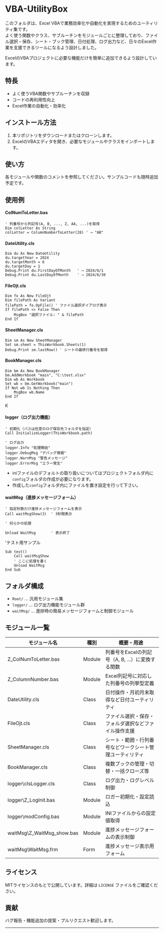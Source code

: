 # VBA-UtilityBox

このフォルダは、Excel VBAで業務効率化や自動化を実現するためのユーティリティ集です。  
よく使う関数やクラス、サブルーチンをモジュールごとに整理しており、ファイル選択・保存、シート・ブック管理、日付処理、ログ出力など、日々のExcel作業を支援できるツールになるよう設計しました。

ExcelのVBAプロジェクトに必要な機能だけを簡単に追加できるよう設計しています。

## 特長

- よく使うVBA関数やサブルーチンを収録
- コードの再利用性向上
- Excel作業の自動化・効率化

## インストール方法

1. 本リポジトリをダウンロードまたはクローンします。
2. ExcelのVBAエディタを開き、必要なモジュールやクラスをインポートします。

## 使い方

各モジュールや関数のコメントを参照してください。サンプルコードも随時追加予定です。

## 使用例

#### ColNumToLetter.bas

```vba
' 列番号から列記号(A, B, ..., Z, AA, ...)を取得
Dim colLetter As String
colLetter = ColumnNumberToLetter(28) ' → "AB"
```

#### DateUtility.cls

```vba
Dim du As New DateUtility
du.targetYear = 2024
du.targetMonth = 6
du.targetDay = 1
Debug.Print du.FirstDayOfMonth   ' → 2024/6/1
Debug.Print du.LastDayOfMonth    ' → 2024/6/30
```

#### FileOjt.cls

```vba
Dim fo As New FileOjt
Dim filePath As Variant
filePath = fo.OpFile() ' ファイル選択ダイアログ表示
If filePath <> False Then
    MsgBox "選択ファイル: " & filePath
End If
```

#### SheetManager.cls

```vba
Dim sm As New SheetManager
Set sm.sheet = ThisWorkbook.Sheets(1)
Debug.Print sm.lastRow() ' シートの最終行番号を取得
```

#### BookManager.cls

```vba
Dim bm As New BookManager
bm.AddWorkbook "main", "C:\test.xlsx"
Dim wb As Workbook
Set wb = bm.GetWorkbook("main")
If Not wb Is Nothing Then
    MsgBox wb.Name
End If
```
K
#### logger（ログ出力機能）

```vba
' 初期化（パスは任意のログ保存先フォルダを指定）
Call InitializeLogger(ThisWorkbook.path)

' ログ出力
logger.Info "処理開始"
logger.DebugMsg "デバッグ情報"
logger.WarnMsg "警告メッセージ"
logger.ErrorMsg "エラー発生"
```
- iniファイルのデフォルトの取り扱いについてはプロジェクトフォルダ内に`config`フォルダの作成が必要になります。
- 作成した`config`フォルダ内にファイルを置き設定を行って下さい。

#### waitMsg（進捗メッセージフォーム）

```vba
' 指定秒数だけ進捗メッセージフォームを表示
Call waitMsgShow(3)  ' 3秒間表示

' 何らかの処理

Unload WaitMsg       ' 表示終了
```

'テスト用サンプル
```vba
Sub test()
    Call waitMsgShow
    ' ここに処理を書く
    Unload WaitMsg
End Sub
```

## フォルダ構成

- `Root/` ... 汎用モジュール集
- `logger/` ... ログ出力機能モジュール群
- `waitMsg/` ... 進捗時の簡易メッセージフォームと制御モジュール

## モジュール一覧

| モジュール名                | 種別      | 概要・用途                                               |
|----------------------------|-----------|----------------------------------------------------------|
| Z_ColNumToLetter.bas         | Module    | 列番号をExcelの列記号（A, B, ...）に変換する関数         |
| Z_ColumnNumber.bas          | Module    | Excel列記号に対応した列番号の列挙型定義                  |
| DateUtility.cls            | Class     | 日付操作・月初月末取得など日付ユーティリティ             |
| FileOjt.cls                | Class     | ファイル選択・保存・フォルダ選択などファイル操作支援      |
| SheetManager.cls           | Class     | シート・範囲・行列番号などワークシート管理ユーティリティ  |
| BookManager.cls            | Class     | 複数ブックの管理・切替・一括クローズ等                   |
| logger\clsLogger.cls       | Class     | ログ出力・ログレベル制御                                  |
| logger\Z_LogInit.bas       | Module    | ロガー初期化・設定読込                                    |
| logger\modConfig.bas       | Module    | INIファイルからの設定値取得                               |
| waitMsg\Z_WaitMsg_show.bas | Module    | 進捗メッセージフォームの表示制御                         |
| waitMsg\WaitMsg.frm        | Form      | 進捗メッセージ表示用フォーム                             |

## ライセンス

MITライセンスのもとで公開しています。詳細は `LICENSE` ファイルをご確認ください。

## 貢献

バグ報告・機能追加の提案・プルリクエスト歓迎します。

---
